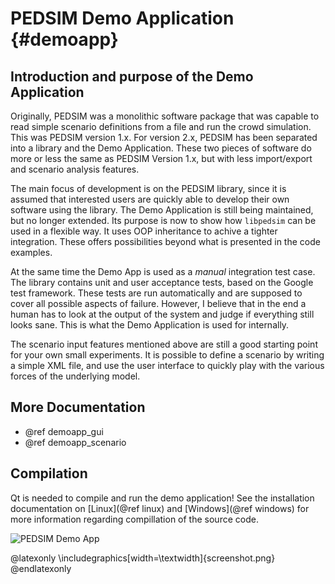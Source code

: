 PEDSIM Demo Application {#demoapp}
=======================

## Introduction and purpose of the Demo Application

Originally, PEDSIM was a monolithic software package that was capable
to read simple scenario definitions from a file and run the crowd
simulation. This was PEDSIM version 1.x. For version 2.x, PEDSIM has
been separated into a library and the Demo Application. These two
pieces of software do more or less the same as PEDSIM Version 1.x, but
with less import/export and scenario analysis features.

The main focus of development is on the PEDSIM library, since it is
assumed that interested users are quickly able to develop their own
software using the library. The Demo Application is still being
maintained, but no longer extended. Its purpose is now to show how
`libpedsim` can be used in a flexible way. It uses OOP inheritance to
achive a tighter integration. These offers possibilities beyond what
is presented in the code examples.

At the same time the Demo App is used as a _manual_ integration test
case. The library contains unit and user acceptance tests, based on
the Google test framework. These tests are run automatically and are
supposed to cover all possible aspects of failure. However, I believe
that in the end a human has to look at the output of the system and
judge if everything still looks sane. This is what the Demo
Application is used for internally.

The scenario input features mentioned above are still a good starting
point for your own small experiments. It is possible to define a
scenario by writing a simple XML file, and use the user interface to
quickly play with the various forces of the underlying model.

## More Documentation

- @ref demoapp_gui
- @ref demoapp_scenario

## Compilation

Qt is needed to compile and run the demo application!  See the
installation documentation on [Linux](@ref linux) and [Windows](@ref windows)
for more information regarding compillation of the source
code.

![PEDSIM Demo App](screenshot.png)

@latexonly
\includegraphics[width=\textwidth]{screenshot.png}
@endlatexonly
